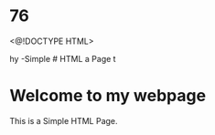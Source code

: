 # 76
<@!DOCTYPE HTML>
<html>hy
<head8
  <title>-Simple 
# HTML a
    Page</ Litle>
</head11.>
</body>t
  <h1>Welcome to my webpage</h3>
  <p>This is a Simple HTML Page.</p>
</body>
</html

